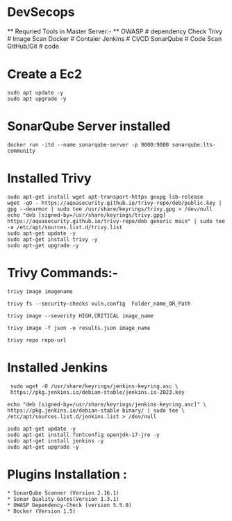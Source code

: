 # DevSecops

** Requried Tools in Master Server:- **
        OWASP       # dependency Check
        Trivy       # Image Scan
        Docker      # Contaier
        Jenkins     # CI/CD
        SonarQube   # Code Scan 
        GitHub/Git  # code

# Create a Ec2 

    sudo apt update -y
    sudo apt upgrade -y

# SonarQube Server installed

    docker run -itd --name sonarqube-server -p 9000:9000 sonarqube:lts-community

# Installed Trivy 

    sudo apt-get install wget apt-transport-https gnupg lsb-release
    wget -qO - https://aquasecurity.github.io/trivy-repo/deb/public.key | gpg --dearmor | sudo tee /usr/share/keyrings/trivy.gpg > /dev/null
    echo "deb [signed-by=/usr/share/keyrings/trivy.gpg] https://aquasecurity.github.io/trivy-repo/deb generic main" | sudo tee -a /etc/apt/sources.list.d/trivy.list
    sudo apt-get update -y
    sudo apt-get install trivy -y
    sudo apt-get upgrade -y

# Trivy Commands:- 

    trivy image imagename

    trivy fs --security-checks vuln,config  Folder_name_OR_Path

    trivy image --severity HIGH,CRITICAL image_name

    trivy image -f json -o results.json image_name

    trivy repo repo-url

# Installed Jenkins 

     sudo wget -O /usr/share/keyrings/jenkins-keyring.asc \
     https://pkg.jenkins.io/debian-stable/jenkins.io-2023.key

    echo "deb [signed-by=/usr/share/keyrings/jenkins-keyring.asc]" \
    https://pkg.jenkins.io/debian-stable binary/ | sudo tee \
    /etc/apt/sources.list.d/jenkins.list > /dev/null

    sudo apt-get update -y
    sudo apt-get install fontconfig openjdk-17-jre -y
    sudo apt-get install jenkins -y
    sudo apt-get upgrade -y

# Plugins Installation :

    * SonarQube Scanner (Version 2.16.1)
    * Sonar Quality Gates(Version 1.3.1)
    * OWASP Dependency-Check (version 5.5.0)
    * Docker (Version 1.5)